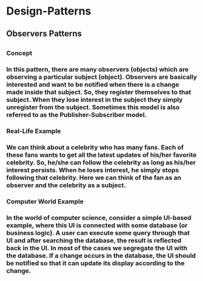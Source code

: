 # Design-Patterns

<h2>Observers Patterns<h2>

<h3>Concept<h3>
In this pattern, there are many observers (objects) which are observing a particular subject (object).
Observers are basically interested and want to be notified when there is a change made inside that subject.
So, they register themselves to that subject. When they lose interest in the subject they simply unregister
from the subject. Sometimes this model is also referred to as the Publisher-Subscriber model.

<h3>Real-Life Example<h3>
We can think about a celebrity who has many fans. Each of these fans wants to get all the latest updates of
his/her favorite celebrity. So, he/she can follow the celebrity as long as his/her interest persists. When he
loses interest, he simply stops following that celebrity. Here we can think of the fan as an observer and the
celebrity as a subject.

<h3>Computer World Example<h3>
In the world of computer science, consider a simple UI-based example, where this UI is connected with
some database (or business logic). A user can execute some query through that UI and after searching the
database, the result is reflected back in the UI. In most of the cases we segregate the UI with the database. If
a change occurs in the database, the UI should be notified so that it can update its display according to the
change.
